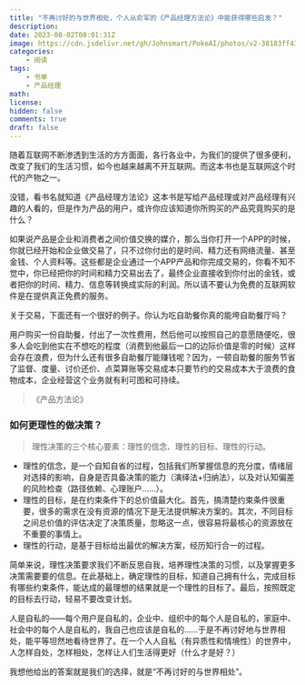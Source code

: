 ```yaml
---
title: "不再讨好的与世界相处，个人从俞军的《产品经理方法论》中能获得哪些启发？"
description: 
date: 2023-08-02T08:01:31Z
image: https://cdn.jsdelivr.net/gh/Johnsmart/PokeAI/photos/v2-38183ff438c8ae08d3f6973a3234b686_720w.jpg
categories:
    - 阅读
tags:
    - 书单 
    - 产品经理
math: 
license: 
hidden: false
comments: true
draft: false
---
```


随着互联网不断渗透到生活的方方面面，各行各业中，为我们的提供了很多便利，改变了我们的生活习惯，如今也越来越离不开互联网。而这本书也是互联网这个时代的产物之一。

没错，看书名就知道《产品经理方法论》这本书是写给产品经理或对产品经理有兴趣的人看的，但是作为产品的用户，或许你应该知道你所购买的产品究竟购买的是什么？

如果说产品是企业和消费者之间价值交换的媒介，那么当你打开一个APP的时候，你就已经开始和企业做交易了，只不过你付出的是时间、精力还有网络流量、甚至金钱、个人资料等。这些都是企业通过一个APP产品和你完成交易的，你看不知不觉中，你已经把你的时间和精力交易出去了，最终企业直接收到你付出的金钱，或者把你的时间、精力、信息等转换成实际的利润。所以请不要认为免费的互联网软件是在提供真正免费的服务。

关于交易，下面还有一个很好的例子。你认为吃自助餐你真的能垮自助餐厅吗？

用户购买一份自助餐，付出了一次性费用，然后他可以按照自己的意愿随便吃，很多人会吃到他实在不想吃的程度（消费到他最后一口的边际价值是零的时候）这样会存在浪费，但为什么还有很多自助餐厅能赚钱呢？因为，一顿自助餐的服务节省了监督、度量、讨价还价、点菜算账等交易成本只要节约的交易成本大于浪费的食物成本，企业经营这个业务就有利可图和可持续。 

> 《产品方法论》

### 如何更理性的做决策？

> 理性决策的三个核心要素：理性的信念、理性的目标、理性的行动。
- 理性的信念，是一个自知自省的过程，包括我们所掌握信息的充分度，情绪层对选择的影响，自身是否具备决策的能力（演绎法+归纳法），以及对认知偏差的风险检查（路径依赖、心理账户......）。
- 理性的目标，是在约束条件下的总价值最大化。首先，搞清楚约束条件很重要，很多的需求在没有资源的情况下是无法提供解决方案的。其次，不同目标之间总价值的评估决定了决策质量，忽略这一点，很容易将最核心的资源放在不重要的事情上。
- 理性的行动，是基于目标给出最优的解决方案，经历知行合一的过程。

简单来说，理性决策要求我们不断反思自我，培养理性决策的习惯，以及掌握更多决策需要要的信息。在此基础上，确定理性的目标，知道自己拥有什么，完成目标有哪些约束条件，能达成的最理想的结果就是一个理性的目标了。最后，按照既定的目标去行动，轻易不要改变计划。

人是自私的——每个用户是自私的，企业中、组织中的每个人是自私的，家庭中、社会中的每个人是自私的，我自己也应该是自私的……于是不再讨好地与世界相处，能平等坦然地看待世界了。在一个人人自私（有异质性和情境性）的世界中，人怎样自处，怎样相处，怎样让人们生活得更好（什么才是好？）

我想他给出的答案就是我们的选择，就是“不再讨好的与世界相处”。